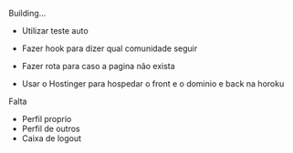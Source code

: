 Building...

- Utilizar teste auto

- Fazer hook para dizer qual comunidade seguir

- Fazer rota para caso a pagina não exista

- Usar o Hostinger para hospedar o front e o dominio e back na horoku 


Falta

- Perfil proprio
- Perfil de outros
- Caixa de logout
<!-- 

npm i -g yarn

npm i = yarn
npm i 'biblioteca' = yarn add 'biblioteca'
npm run dev = yarn dev 

-->

<!-- <select id="country" name="country">
                                <option>--Country--</option>
                                <option value="AF">Afghanistan</option>
                                <option value="AX">Aland Islands</option>
                                <option value="AL">Albania</option>
                                <option value="DZ">Algeria</option>
                                <option value="AS">American Samoa</option>
                                <option value="AD">Andorra</option>
                                <option value="AO">Angola</option>
                                <option value="AI">Anguilla</option>
                                <option value="AQ">Antarctica</option>
                                <option value="AG">Antigua and Barbuda</option>
                                <option value="AR">Argentina</option>
                                <option value="AM">Armenia</option>
                                <option value="AW">Aruba</option>
                                <option value="AU">Australia</option>
                                <option value="AT">Austria</option>
                                <option value="AZ">Azerbaijan</option>
                                <option value="BS">Bahamas</option>
                                <option value="BH">Bahrain</option>
                                <option value="BD">Bangladesh</option>
                                <option value="BB">Barbados</option>
                                <option value="BY">Belarus</option>
                                <option value="BE">Belgium</option>
                                <option value="BZ">Belize</option>
                                <option value="BJ">Benin</option>
                                <option value="BM">Bermuda</option>
                                <option value="BT">Bhutan</option>
                                <option value="BO">Bolivia</option>
                                <option value="BQ">Bonaire, Sint Eustatius and Saba</option>
                                <option value="BA">Bosnia and Herzegovina</option>
                                <option value="BW">Botswana</option>
                                <option value="BV">Bouvet Island</option>
                                <option value="BR">Brazil</option>
                                <option value="IO">British Indian Ocean Territory</option>
                                <option value="BN">Brunei Darussalam</option>
                                <option value="BG">Bulgaria</option>
                                <option value="BF">Burkina Faso</option>
                                <option value="BI">Burundi</option>
                                <option value="KH">Cambodia</option>
                                <option value="CM">Cameroon</option>
                                <option value="CA">Canada</option>
                                <option value="CV">Cape Verde</option>
                                <option value="KY">Cayman Islands</option>
                                <option value="CF">Central African Republic</option>
                                <option value="TD">Chad</option>
                                <option value="CL">Chile</option>
                                <option value="CN">China</option>
                                <option value="CX">Christmas Island</option>
                                <option value="CC">Cocos (Keeling) Islands</option>
                                <option value="CO">Colombia</option>
                                <option value="KM">Comoros</option>
                                <option value="CG">Congo</option>
                                <option value="CD">Congo, Democratic Republic of the Congo</option>
                                <option value="CK">Cook Islands</option>
                                <option value="CR">Costa Rica</option>
                                <option value="CI">Cote D Ivoire</option>
                                <option value="HR">Croatia</option>
                                <option value="CU">Cuba</option>
                                <option value="CW">Curacao</option>
                                <option value="CY">Cyprus</option>
                                <option value="CZ">Czech Republic</option>
                                <option value="DK">Denmark</option>
                                <option value="DJ">Djibouti</option>
                                <option value="DM">Dominica</option>
                                <option value="DO">Dominican Republic</option>
                                <option value="EC">Ecuador</option>
                                <option value="EG">Egypt</option>
                                <option value="SV">El Salvador</option>
                                <option value="GQ">Equatorial Guinea</option>
                                <option value="ER">Eritrea</option>
                                <option value="EE">Estonia</option>
                                <option value="ET">Ethiopia</option>
                                <option value="FK">Falkland Islands (Malvinas)</option>
                                <option value="FO">Faroe Islands</option>
                                <option value="FJ">Fiji</option>
                                <option value="FI">Finland</option>
                                <option value="FR">France</option>
                                <option value="GF">French Guiana</option>
                                <option value="PF">French Polynesia</option>
                                <option value="TF">French Southern Territories</option>
                                <option value="GA">Gabon</option>
                                <option value="GM">Gambia</option>
                                <option value="GE">Georgia</option>
                                <option value="DE">Germany</option>
                                <option value="GH">Ghana</option>
                                <option value="GI">Gibraltar</option>
                                <option value="GR">Greece</option>
                                <option value="GL">Greenland</option>
                                <option value="GD">Grenada</option>
                                <option value="GP">Guadeloupe</option>
                                <option value="GU">Guam</option>
                                <option value="GT">Guatemala</option>
                                <option value="GG">Guernsey</option>
                                <option value="GN">Guinea</option>
                                <option value="GW">Guinea-Bissau</option>
                                <option value="GY">Guyana</option>
                                <option value="HT">Haiti</option>
                                <option value="HM">Heard Island and Mcdonald Islands</option>
                                <option value="VA">Holy See (Vatican City State)</option>
                                <option value="HN">Honduras</option>
                                <option value="HK">Hong Kong</option>
                                <option value="HU">Hungary</option>
                                <option value="IS">Iceland</option>
                                <option value="IN">India</option>
                                <option value="ID">Indonesia</option>
                                <option value="IR">Iran, Islamic Republic of</option>
                                <option value="IQ">Iraq</option>
                                <option value="IE">Ireland</option>
                                <option value="IM">Isle of Man</option>
                                <option value="IL">Israel</option>
                                <option value="IT">Italy</option>
                                <option value="JM">Jamaica</option>
                                <option value="JP">Japan</option>
                                <option value="JE">Jersey</option>
                                <option value="JO">Jordan</option>
                                <option value="KZ">Kazakhstan</option>
                                <option value="KE">Kenya</option>
                                <option value="KI">Kiribati</option>
                                <option value="KP">Korea Democratic People s Republic of</option>
                                <option value="KR">Korea, Republic of</option>
                                <option value="XK">Kosovo</option>
                                <option value="KW">Kuwait</option>
                                <option value="KG">Kyrgyzstan</option>
                                <option value="LA">Lao People s Democratic Republic</option>
                                <option value="LV">Latvia</option>
                                <option value="LB">Lebanon</option>
                                <option value="LS">Lesotho</option>
                                <option value="LR">Liberia</option>
                                <option value="LY">Libyan Arab Jamahiriya</option>
                                <option value="LI">Liechtenstein</option>
                                <option value="LT">Lithuania</option>
                                <option value="LU">Luxembourg</option>
                                <option value="MO">Macao</option>
                                <option value="MK">Macedonia, the Former Yugoslav Republic of</option>
                                <option value="MG">Madagascar</option>
                                <option value="MW">Malawi</option>
                                <option value="MY">Malaysia</option>
                                <option value="MV">Maldives</option>
                                <option value="ML">Mali</option>
                                <option value="MT">Malta</option>
                                <option value="MH">Marshall Islands</option>
                                <option value="MQ">Martinique</option>
                                <option value="MR">Mauritania</option>
                                <option value="MU">Mauritius</option>
                                <option value="YT">Mayotte</option>
                                <option value="MX">Mexico</option>
                                <option value="FM">Micronesia, Federated States of</option>
                                <option value="MD">Moldova, Republic of</option>
                                <option value="MC">Monaco</option>
                                <option value="MN">Mongolia</option>
                                <option value="ME">Montenegro</option>
                                <option value="MS">Montserrat</option>
                                <option value="MA">Morocco</option>
                                <option value="MZ">Mozambique</option>
                                <option value="MM">Myanmar</option>
                                <option value="NA">Namibia</option>
                                <option value="NR">Nauru</option>
                                <option value="NP">Nepal</option>
                                <option value="NL">Netherlands</option>
                                <option value="AN">Netherlands Antilles</option>
                                <option value="NC">New Caledonia</option>
                                <option value="NZ">New Zealand</option>
                                <option value="NI">Nicaragua</option>
                                <option value="NE">Niger</option>
                                <option value="NG">Nigeria</option>
                                <option value="NU">Niue</option>
                                <option value="NF">Norfolk Island</option>
                                <option value="MP">Northern Mariana Islands</option>
                                <option value="NO">Norway</option>
                                <option value="OM">Oman</option>
                                <option value="PK">Pakistan</option>
                                <option value="PW">Palau</option>
                                <option value="PS">Palestinian Territory, Occupied</option>
                                <option value="PA">Panama</option>
                                <option value="PG">Papua New Guinea</option>
                                <option value="PY">Paraguay</option>
                                <option value="PE">Peru</option>
                                <option value="PH">Philippines</option>
                                <option value="PN">Pitcairn</option>
                                <option value="PL">Poland</option>
                                <option value="PT">Portugal</option>
                                <option value="PR">Puerto Rico</option>
                                <option value="QA">Qatar</option>
                                <option value="RE">Reunion</option>
                                <option value="RO">Romania</option>
                                <option value="RU">Russian Federation</option>
                                <option value="RW">Rwanda</option>
                                <option value="BL">Saint Barthelemy</option>
                                <option value="SH">Saint Helena</option>
                                <option value="KN">Saint Kitts and Nevis</option>
                                <option value="LC">Saint Lucia</option>
                                <option value="MF">Saint Martin</option>
                                <option value="PM">Saint Pierre and Miquelon</option>
                                <option value="VC">Saint Vincent and the Grenadines</option>
                                <option value="WS">Samoa</option>
                                <option value="SM">San Marino</option>
                                <option value="ST">Sao Tome and Principe</option>
                                <option value="SA">Saudi Arabia</option>
                                <option value="SN">Senegal</option>
                                <option value="RS">Serbia</option>
                                <option value="CS">Serbia and Montenegro</option>
                                <option value="SC">Seychelles</option>
                                <option value="SL">Sierra Leone</option>
                                <option value="SG">Singapore</option>
                                <option value="SX">Sint Maarten</option>
                                <option value="SK">Slovakia</option>
                                <option value="SI">Slovenia</option>
                                <option value="SB">Solomon Islands</option>
                                <option value="SO">Somalia</option>
                                <option value="ZA">South Africa</option>
                                <option value="GS">South Georgia and the South Sandwich Islands</option>
                                <option value="SS">South Sudan</option>
                                <option value="ES">Spain</option>
                                <option value="LK">Sri Lanka</option>
                                <option value="SD">Sudan</option>
                                <option value="SR">Suriname</option>
                                <option value="SJ">Svalbard and Jan Mayen</option>
                                <option value="SZ">Swaziland</option>
                                <option value="SE">Sweden</option>
                                <option value="CH">Switzerland</option>
                                <option value="SY">Syrian Arab Republic</option>
                                <option value="TW">Taiwan, Province of China</option>
                                <option value="TJ">Tajikistan</option>
                                <option value="TZ">Tanzania, United Republic of</option>
                                <option value="TH">Thailand</option>
                                <option value="TL">Timor-Leste</option>
                                <option value="TG">Togo</option>
                                <option value="TK">Tokelau</option>
                                <option value="TO">Tonga</option>
                                <option value="TT">Trinidad and Tobago</option>
                                <option value="TN">Tunisia</option>
                                <option value="TR">Turkey</option>
                                <option value="TM">Turkmenistan</option>
                                <option value="TC">Turks and Caicos Islands</option>
                                <option value="TV">Tuvalu</option>
                                <option value="UG">Uganda</option>
                                <option value="UA">Ukraine</option>
                                <option value="AE">United Arab Emirates</option>
                                <option value="GB">United Kingdom</option>
                                <option value="US">United States</option>
                                <option value="UM">United States Minor Outlying Islands</option>
                                <option value="UY">Uruguay</option>
                                <option value="UZ">Uzbekistan</option>
                                <option value="VU">Vanuatu</option>
                                <option value="VE">Venezuela</option>
                                <option value="VN">Viet Nam</option>
                                <option value="VG">Virgin Islands, British</option>
                                <option value="VI">Virgin Islands, U.s.</option>
                                <option value="WF">Wallis and Futuna</option>
                                <option value="EH">Western Sahara</option>
                                <option value="YE">Yemen</option>
                                <option value="ZM">Zambia</option>
                                <option value="ZW">Zimbabwe</option>
                            </select> -->